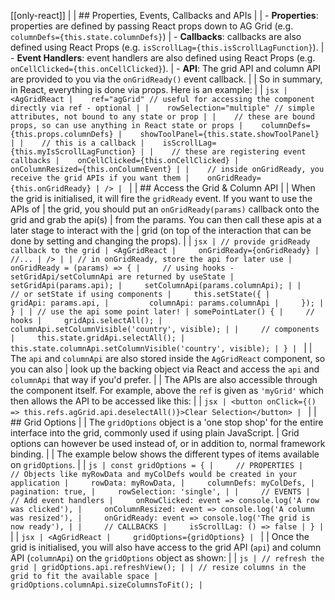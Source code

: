 [[only-react]]
|
| ## Properties, Events, Callbacks and APIs
|
| - **Properties**: properties are defined by passing React props down to AG Grid (e.g. `columnDefs={this.state.columnDefs}`)
| - **Callbacks**: callbacks are also defined using React Props (e.g. `isScrollLag={this.isScrollLagFunction}`).
| - **Event Handlers**: event handlers are also defined using React Props (e.g. `onCellClicked={this.onCellClicked}`).
| - **API**: The grid API and column API are provided to you via the `onGridReady()` event callback.
|
| So in summary, in React, everything is done via props. Here is an example:
|
| ```jsx
| <AgGridReact
|    ref="agGrid" // useful for accessing the component directly via ref - optional
|
|    rowSelection="multiple" // simple attributes, not bound to any state or prop
|
|    // these are bound props, so can use anything in React state or props
|    columnDefs={this.props.columnDefs}
|    showToolPanel={this.state.showToolPanel}
|
|    // this is a callback
|    isScrollLag={this.myIsScrollLagFunction}
|
|    // these are registering event callbacks
|    onCellClicked={this.onCellClicked}
|    onColumnResized={this.onColumnEvent}
|
|    // inside onGridReady, you receive the grid APIs if you want them
|    onGridReady={this.onGridReady}
| />
| ```
|
| ## Access the Grid & Column API
|
| When the grid is initialised, it will fire the `gridReady` event. If you want to use the APIs of
| the grid, you should put an `onGridReady(params)` callback onto the grid and grab the api(s)
| from the params. You can then call these apis at a later stage to interact with the
| grid (on top of the interaction that can be done by setting and changing the props).
|
| ```jsx
| // provide gridReady callback to the grid
| <AgGridReact
|     onGridReady={onGridReady}
|     //...
| />
|
| // in onGridReady, store the api for later use
| onGridReady = (params) => {
|     // using hooks - setGridApi/setColumnApi are returned by useState
|     setGridApi(params.api);
|     setColumnApi(params.columnApi);
|
|     // or setState if using components
|     this.setState({
|         gridApi: params.api,
|         columnApi: params.columnApi
|     });
| }
|
| // use the api some point later!
| somePointLater() {
|     // hooks
|     gridApi.selectAll();
|     columnApi.setColumnVisible('country', visible);
|
|     // components
|     this.state.gridApi.selectAll();
|     this.state.columnApi.setColumnVisible('country', visible);
| }
| ```
|
| The `api` and `columnApi` are also stored inside the `AgGridReact` component, so you can also
| look up the backing object via React and access the `api` and `columnApi` that way if you'd prefer.
|
|  The APIs are also accessible through the component itself. For example, above the `ref` is given as `'myGrid'` which then allows the API to be accessed like this:
|
| ```jsx
| <button onClick={() => this.refs.agGrid.api.deselectAll()}>Clear Selection</button>
| ```
|
| ## Grid Options
|
| The `gridOptions` object is a 'one stop shop' for the entire interface into the grid, commonly used if using plain JavaScript.
| Grid options can however be used instead of, or in addition to, normal framework binding.
|
| The example below shows the different types of items available on `gridOptions`.
|
| ```js
| const gridOptions = {
|     // PROPERTIES
|     // Objects like myRowData and myColDefs would be created in your application
|     rowData: myRowData,
|     columnDefs: myColDefs,
|     pagination: true,
|     rowSelection: 'single',
|
|     // EVENTS
|     // Add event handlers
|     onRowClicked: event => console.log('A row was clicked'),
|     onColumnResized: event => console.log('A column was resized'),
|     onGridReady: event => console.log('The grid is now ready'),
|
|     // CALLBACKS
|     isScrollLag: () => false
| }
| ```
|
| ```jsx
| <AgGridReact
|     gridOptions={gridOptions}
| ```
|
| Once the grid is initialised, you will also have access to the grid API (`api`) and column API (`columnApi`) on the `gridOptions` object as shown:
|
| ```js
| // refresh the grid
| gridOptions.api.refreshView();
|
| // resize columns in the grid to fit the available space
| gridOptions.columnApi.sizeColumnsToFit();
| ```
